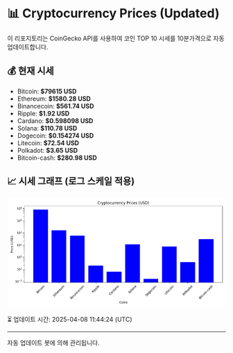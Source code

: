
# 📊 Cryptocurrency Prices (Updated)

이 리포지토리는 CoinGecko API를 사용하여 코인 TOP 10 시세를 10분가격으로 자동 업데이트합니다.

## 💰 현재 시세
- Bitcoin: **$79615 USD**
- Ethereum: **$1580.28 USD**
- Binancecoin: **$561.74 USD**
- Ripple: **$1.92 USD**
- Cardano: **$0.598098 USD**
- Solana: **$110.78 USD**
- Dogecoin: **$0.154274 USD**
- Litecoin: **$72.54 USD**
- Polkadot: **$3.65 USD**
- Bitcoin-cash: **$280.98 USD**

## 📈 시세 그래프 (로그 스케일 적용)
![Crypto Prices](crypto_prices.png)

⏳ 업데이트 시간: 2025-04-08 11:44:24 (UTC)

---
자동 업데이트 봇에 의해 관리됩니다.
